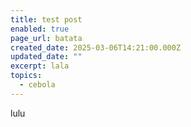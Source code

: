 ```yaml
---
title: test post
enabled: true
page_url: batata
created_date: 2025-03-06T14:21:00.000Z
updated_date: ""
excerpt: lala
topics:
  - cebola
---
```

lulu
